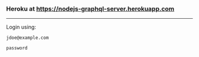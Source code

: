 ### Heroku at https://nodejs-graphql-server.herokuapp.com
________

Login using:

`jdoe@example.com`

`password`
